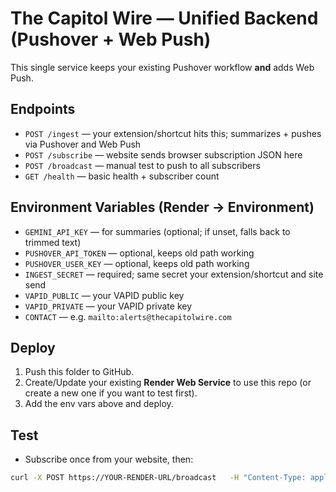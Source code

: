 # The Capitol Wire — Unified Backend (Pushover + Web Push)

This single service keeps your existing Pushover workflow **and** adds Web Push.

## Endpoints
- `POST /ingest` — your extension/shortcut hits this; summarizes + pushes via Pushover and Web Push
- `POST /subscribe` — website sends browser subscription JSON here
- `POST /broadcast` — manual test to push to all subscribers
- `GET /health` — basic health + subscriber count

## Environment Variables (Render → Environment)
- `GEMINI_API_KEY` — for summaries (optional; if unset, falls back to trimmed text)
- `PUSHOVER_API_TOKEN` — optional, keeps old path working
- `PUSHOVER_USER_KEY` — optional, keeps old path working
- `INGEST_SECRET` — required; same secret your extension/shortcut and site send
- `VAPID_PUBLIC` — your VAPID public key
- `VAPID_PRIVATE` — your VAPID private key
- `CONTACT` — e.g. `mailto:alerts@thecapitolwire.com`

## Deploy
1. Push this folder to GitHub.
2. Create/Update your existing **Render Web Service** to use this repo (or create a new one if you want to test first).
3. Add the env vars above and deploy.

## Test
- Subscribe once from your website, then:
```bash
curl -X POST https://YOUR-RENDER-URL/broadcast   -H "Content-Type: application/json"   -H "X-HillPulse-Key: YOUR_SECRET"   -d '{"title":"The Capitol Wire","body":"Test push","url":"https://x.com"}'
```
